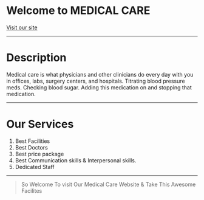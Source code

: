 # Welcome to MEDICAL CARE

[Visit our site](https://first-project-da3e4.web.app/ "MEDICAL-CARE")


---
# Description

Medical care is what physicians and other clinicians do every day with you in offices, labs, surgery centers, and hospitals. Titrating blood pressure meds. Checking blood sugar. Adding this medication on and stopping that medication.

---

# Our Services

1. Best Facilities
2. Best Doctors
3. Best price package
4. Best Communication skills & Interpersonal skills.
5. Dedicated Staff
 
---

>So Welcome To visit Our Medical Care Website & Take This Awesome Facilites